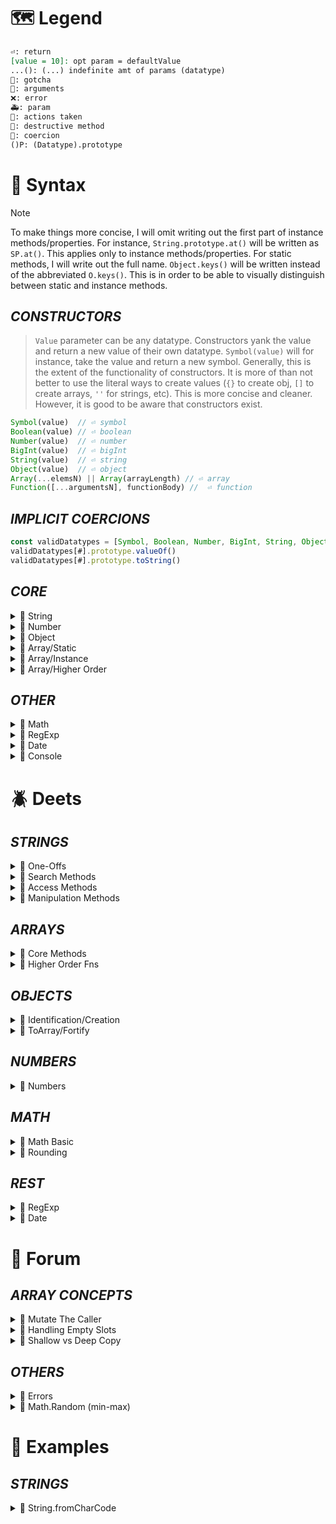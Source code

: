 <!--==================-->
# 🗺️ Legend
<!--==================-->
```md
⏎: return
[value = 10]: opt param = defaultValue
...(): (...) indefinite amt of params (datatype)
🤡: gotcha
🤬: arguments
❌: error
🚑: param
🚸: actions taken
👺: destructive method
🐛: coercion
()P: (Datatype).prototype
```
<!--==================-->
# 🔮 Syntax
<!--==================-->
> [!Note]
> To make things more concise, I will omit writing out the first part of instance methods/properties. For instance, `String.prototype.at()` will be written as `SP.at()`. This applies only to instance methods/properties. For static methods, I will write out the full name. `Object.keys()` will be written instead of the abbreviated `O.keys()`. This is in order to be able to visually distinguish between static and instance methods.

## _CONSTRUCTORS_
> `Value` parameter can be any datatype. Constructors yank the value and return a new value of their own datatype. `Symbol(value)` will for instance, take the value and return a new symbol. Generally, this is the extent of the functionality of constructors. It is more of than not better to use the literal ways to create values (`{}` to create obj, `[]` to create arrays, `''` for strings, etc). This is more concise and cleaner. However, it is good to be aware that constructors exist.

```js
Symbol(value)  // ⏎ symbol
Boolean(value) // ⏎ boolean
Number(value)  // ⏎ number
BigInt(value)  // ⏎ bigInt
String(value)  // ⏎ string
Object(value)  // ⏎ object
Array(...elemsN) || Array(arrayLength) // ⏎ array
Function([...argumentsN], functionBody) //  ⏎ function
```

## _IMPLICIT COERCIONS_
```js
const validDatatypes = [Symbol, Boolean, Number, BigInt, String, Object, Array, Function]
validDatatypes[#].prototype.valueOf()
validDatatypes[#].prototype.toString()
```

## _CORE_
<details><summary>🐝 String</summary>

### One Offs
> One-offs are properties and methods that I could not fit into any of the other buckets.
```js
String.fromCodePoint(...intN)
SP.length
```
### Search Methods
```js 🎀 SEIM MISL (Search Event Info Management MISL)
SP.startsWith(value)
SP.endsWith(value)
SP.includes(searchString, [fromIdx = 0])
SP.match(regex)
SP.matchAll(regex)
SP.indexOf(searchElem, [fromIdx = 0])
SP.search(regex)
SP.lastIndexOf(searchElem, [fromIdx = 0])
```
### Access
```js 🎀 CACCeSS (Char ACCeSS)
SP.charAt(idx)
SP.at(idx)
SP.codePointAt(idx)
SP.charCodeAt(idx)
SP.slice([startIdx = 0], [endIdx = str.length])
SP.substring([startIndex = 0], [endIndex = str.length])
```
### Manipulation
```js 🎀 PCPR TTT RRTT S (PC Public Relations | Tic Tac Toe | Rotorrest Treatment Table | Sleep)
// ELONGATE
SP.padStart(targetLength, [padding = ' '])
SP.concat(...strN)
SP.repeat(count)
SP.padEnd(targetLength, [padding = ' '])

// TRIM
SP.trim()
  SP.trimStart()
  SP.trimEnd()

// SUBSTITUTE
SP.replace(pattern, replacement)
SP.replaceAll(pattern, replacement)
SP.toUpperCase()
SP.toLowerCase()

// SPLIT into Array (Transmutation to array)
SP.split(separator) // ⏎ array
```
</details> <!---------------------->

<details><summary>🐝 Number</summary>

> Number methods can be roughly divided by their utility (1) Conversion to Number (2) Number Subtype (3) Check Specify Number of Placeholders
```js 🎀 4Is TPTP
Number.isFinite(value)
Number.isInteger(value)
Number.isNaN(value)
Number.isSafeInteger(value)
Number.parseInt(string)
Number.parseFloat(string, [radix = 10])
NP.toFixed([digits = 0])
NP.toPrecision([precision])
```
</details> <!---------------------->

<details><summary>🐝 Object</summary>

> Note that `Arrays` and `Functions` are also considered to be specialized objects. These object methods, therefore, are available to these arrays and functions as well.

```js 🎀 HI CA KEV SIFI
Object.hasOwn(obj, prop)
Object.is(val1, val2)
Object.create(proto, [propsObj])
Object.assign(target, ...sources)
Object.keys(obj)
Object.entries(obj)
Object.values(obj)
Object.seal(obj)
Object.isSealed(obj)
Object.freeze(obj)
Object.isFrozen(obj)
```
</details> <!---------------------->

<details><summary>🐝 Array/Static</summary>

```js Array Static Methods
Array.isArray(value)
Array.of(...elemN)
Array.from(arrayLike, [mapFn(elem, idx)], [thisArg])
```
</details> <!---------------------->

<details><summary>🐝 Array/Instance</summary>

```js 🎀 USPP FSRS JAIS IF(US is peeing | Federal Shortage Restroom Stations Join AIS Fixed Income)
const AP = Array.prototype
🅿️ AP.length
👺 AP.unshift(...elemsN)
👺 AP.shift()
👺 AP.push(...elemsN)
👺 AP.pop()
👺 AP.fill(value, [start = 0], [end = arr.length])
👺 AP.splice(start, [deleteCout = 0], [...items])
👺 AP.reverse()
👺 AP.sort(compareFn(a,b))

   AP.join([separator = ','])
   AP.flat([depth = 1]) //

// String Counterpart
   AP.includes(searchElem, [fromIdx = 0]) // ⏎ boolean
   AP.lastIndexOf(searchElem, [fromIdx = 0])
   AP.indexOf(searchElem, [fromIdx = 0])
   AP.at(idx) // ⏎ elem at given idx
   AP.slice([start = 0], [end = arr.length]) // ⏎ shallow arr copy
```
</details> <!---------------------->

<details><summary>🐝 Array/Higher Order</summary>

```js 🎀 MR RES 5FFFFF
AP.map(callbackFn, [thisArg])
AP.reduce(callback(accumulator, currentValue, currentIdx, array), [initValue = array[0]])
AP.reduceRight(callback(accumulator, currentValue, currentIdx, array), [initValue = array[0]])
AP.every(callbackFn, [thisArg])
AP.some(callbackFn, [thisArg])
AP.forEach(callbackFn, [thisArg])
AP.filter(callbackFn, [thisArg])
AP.find(callbackFn, [thisArg])
AP.findIndex(callbackFn, [thisArg])
AP.flatMap(callbackFn, [thisArg])
```
</details> <!---------------------->

## _OTHER_
<details><summary>🐝 Math</summary>

```js 🎀 SR Military Management Fund CRAp
Math.sqrt(number);
Math.random();
Math.min(num1, num2, num3, num4);
Math.max(num1, num2, num3, num4);
Math.floor(number);
Math.ceil(number);
Math.round(number);
Math.abs(number);
```
</details> <!---------------------->

<details><summary>🐝 RegExp</summary>

> 2 ways to create regex. Normally you want to use *literal notation* `/regexp pattern here/`. However, if you want to pass a dynamic value aka a value stored in a variable, use the *constructor* function using the `new` keyword.
```js
RP = RegExp.prototype
RP.test(value) // ⏎ boolean
```
</details> <!---------------------->

<details><summary>🐝 Date</summary>

```js 🎀 DM HMS FMD (foot mouth disease)
const dateObj = {
  seconds: date.getSeconds(),
  minutes: date.getMinutes(),
  hours: date.getHours(),
  dayOfWeek: date.getDay(),
  dayOfMonth: date.getDate(),
  month: date.getMonth() + 1,
  year: date.getFullYear(),
}
```
</details> <!---------------------->

<details><summary>🐝 Console</summary>

> `Console` object can be accessed from any global object. The goal of `console` is to output to the user. Most of the methods are some form of variation or some way to support this function. In the browser console, these `console` messages are shown in different colors
```js
// CONSOLE
console.warn()
console.error()
console.log()
console.trace([objects]
```
</details> <!---------------------->

<!--==================-->
# 🪲 Deets
<!--==================-->
## _STRINGS_
<details><summary>🐜 One-Offs </summary>

> Unicode is the encoding standard that maps a human readable character like `[a,b,1,2]` into a `code point`. A code point is a numerical representation of the character.$ Unicode uses hexadecimal (base 16) to represent the characters in a format of `U+xxxx`. UTF-8 and UTF-16 are both encoding systems. UTF-8 and UTF-16 are both encoding system that maps the Unicode code point into a binary machine code. The difference between them is that UTF-8 uses 8 bits to map out the code point while UTF-16 uses 16bits. Thus UTF-16 can encode more characters into binary.
>
> Note that both Unicode and UTF-16 both share the code point as a field. Therefore, in sources like MDN, the Unicode code point is sometimes referred to as the UTF-16 code point. These are referring to the same things. Additionally, even though the code point is encoded in hexadecimal, decimal based numbers (0-9) are more intuitive for humans. For this reason, methods such as `fromCharCode()` expects a decimal number and it gets converted to its hexademical equivalent.
>
> Surrogate Pairs are used for high value code points. Code points are written in the form `U+xxxx`. Some symbols require more than the 4 number slots. Take the number `U+10000`. This isn't valid and therefore needs to be broken down into multiple code points that are chunked into one whole. `U+10000` = `{U+D800, U+DC00}`.

```toml
[String.fromCodePoint(...intN)]
params = 'UTF-16 code points in decimal format'
return = 'string of code points'
coercion = 'arg -> integer'
errors = 'RangeError if arg is NaN, < 0, or greater than 0x10FFFF'

[SP.length]
return = 'integer of str length in UTF-16 code points'
gotchas = 'surrogate pairs count as length of 2'
```
</details>

<details><summary>🐜 Search Methods</summary>

> All search methods coerce their argument to either a string or regex. Search methods can broadly be divided by their 1st argument. String vs regex. For string-arg methods, their 1st parameter always defaults to `undefined` and there is an optional `pos` param. For regex-arg methods, they have 1 parameter which defaults to `/(?:)/`. Practically speaking you can think of the regex param as defaulting to `''`.

### Search Types
- General Search `SP.includes()`
- Anchored Search `SP.startsWith()` `SP.enddsWith()`
- Indexed Search `SP.indexOf`, `SP.lastIndexOf`, `SP.search()`
- Iterable/Array `SP.match()`, `SP.matchAll()`

```md
# SP.startsWith(searchStr = 'undefined', [pos = 0])
# SP.endsWith(searchStr = 'undefined', [pos = str.length])
# SP.includes(searchStr = 'undefined', [pos = 0])
<!--==================-->
- par-searchStr = 'Any non-regex valid value'
- par-pos = 'position to start search'
- return = 'boolean'
- invalid_args = 'regex -> TypeError'
- coercion = 'arg coerced to str'

# SP.match(regex = /(?:)/)]
<!--==================-->
- return = 'array of matches || null (no matches)'
- coercion = 'arg -> regex'
- gotcha = 'use of g flag to get all matches, otherwise capture 1st match'
- gotcha = 'empty arg -> returns '']'

# SP.matchAll(regex = /(?:)/)]
<!--==================-->
- return = 'iterator obj of matches or empty iterator (no matches)'
- coercion = 'arg -> regex'
- errors = 'g flag is not present'

# SP.indexOf(searchStr = 'undefined', [pos = 0])
# SP.lastIndexOf(searchStr = 'undefined', [pos = 0])
<!--==================-->
- return = 'idx of 1st/last occurrence of searchStr || -1 (not found)'
- coercion = 'arg coerced to str'
- gotcha = 'empty searchStr results in pos'

# SP.search(regex = /(?:)/)
<!--==================-->
- usage = 'regex version of indexOf'
- return = 'idx of 1st match || -1 (not found)'
- coercion = 'arg coerced to regex'
- gotcha = 'g flag has no effect'
```
</details>

<details><summary>🐜 Access Methods</summary>

> There are many methods that do similar things with slight variances. It's good to be aware that these methods exist because other people might use a different method. However, for personal usage, I will default to my preferred way of doing things. For instance, for single character access, I will use `[]` for the most part or `at()` if I want to use negative indices. I will use `codePointAt()` over `charCodeAt()`. Lastly, `slice()` takes precedence over `substring()` because it can accept negative indices and thus makes it more flexible.
```md
# SINGLE CHAR ACCESS
<!--==================-->
param = 'idx integer'
coercion = 'arg -> int'

# SP.charAt(idx)
<!--==================-->
return = 'char at idx || empty str'

# SP.at(idx)
<!--==================-->
special = 'accepts negative idx'
return = 'char at idx || undefined'

# SP.charCodeAt(idx)
<!--==================-->
return = 'utf-16 code pt || NaN'

# SP.codePointAt(idx)
<!--==================-->
return = "utf-16 code pt || undefined"

# MULTIPLE CHAR ACCESS
<!--==================-->
params = '(idxStart = 0, [idxEnd = str.length])'
coercion = 'arg -> int'
gotcha = 'idxStart > str.length || idxEnd > idxStart => empty str'

# SP.slice([idxStart = 0], [idxEnd = str.length])
<!--==================-->
special = 'can accept negative indices'

# SP.substring([idxStart = 0], [idxEnd = str.length])
<!--==================-->
gotcha = 'idxEnd > idxStart => they are swapped'
```
</details>

<details><summary>🐜 Manipulation Methods</summary>

### Elongation
```md
# SP.pad(Start/End)(targetLength, [padString = ' '])
<!--==================-->
return = 'str of targetLength with padString added to start/end'
gotcha = 'if targetLength < str.length => og str'

# SP.concat(...str)
<!--==================-->
coercion = 'args -> str'
return = 'concatenated str'

# SP.repeat(count)
<!--==================-->
return = 'str repeated count times'
errors = 'RangeError, if negative or maximum string length (Infinity)'
```
### Trim
```toml
[SP.trim(), SP.trimStart(), SP.trimEnd()]
# ==================================
return = 'str stripped of whitespace or line terminators (/n,/r,/t)'
```

### Substitution
```toml
[SP.replace(pattern, replacement), SP.replaceAll()]
# ==================================
par-pattern = 'str or regex'
par-replacement = 'str or fn'
return = 'new str with 1st pattern replaced'
gotcha = 'use g flag to replace all patterns'
errors = 'TypeError if replaceAll is missing g flag'

[SP.toLowerCase(), SP.toUpperCase()]
# ==================================
return = 'new str with a-z chars (lower|upper)cased'
```

### To Array
```md
# SP.split(sep, [limit])
<!--==================-->
par-sep = '(str, regex) pattern where split should occur'
coercion = 'sep -> str'
return = 'array of elems'
```
</details>

## _ARRAYS_
<details><summary>🐜 Core Methods</summary>

### Static
```md
# Array.isArray(value)
<!--==================-->
usage = 'a better typeof'
return = 'boolean'

# Array.of(...elemsN)
<!--==================-->
return = 'new Array instance'

# Array.from(arrayLike, [mapFn], [thisArg])
<!--==================-->
par-arrayLike = 'iterable or arrayLike object [map,set,str,nodelist]'
par-mapFn = 'mapFn(elem, idx)'
return = 'new Array instance'
```

### Sole Property
```toml
[AP.length]
# ==================================
return = 'int of # of elems'
gotcha = 'counts empty slots'
errors = 'setting length to neg num or num > 2^32'
```

### Destructive
```md 🎀 USPP FSRS
# AP.(unshift/push)(...elems)
<!--==================-->
action = 'Adds ...elems to calling array (start/end)'
return = 'new length'

# AP.(shift|pop)()
<!--==================-->
action = "Removes last elem"
return = "removed elem || undefined for empty array"

# AP.fill(value, [start = 0], [end = arr.length])
<!--==================-->
action = 'fills range of array with param value'
coercion = 'start/end -> int'
return = 'modified array'

# AP.splice(start = 0, [deleteCount = arr.length], [...itemsN])
<!--==================-->
par-deleteCount = 'elems to delete from start'
par-itemsN = '...items to add from start'
special = 'start can accept neg indices'
return = 'arr containing deleted elems [] (no elem removed)'
coercion = 'start/deleteCount -> int'

# AP.reverse()
<!--==================-->
return = 'arr with elems reversed'

# AP.sort([compareFn(a,b)])
<!--==================-->
return = 'default = lexicographical sort || callbackFn return'
compareFn = 'a = 1st elem, b = next elem'
<!--==================-->
posReturn = 'a should come after b'
negReturn = 'a should come before b'
0orNaN = 'a === b. Og order should be kept'
a-b = 'ascending order'
b-a = 'descending order'
```

### Non-Destructive
```md JF I LISA (Jimmy Fallon I Lisa)
# AP.join(glue = ',')
<!--==================-->
return = 'string separated by glue'
gotcha = 'nullish elems converted to empty str'

# AP.flat([depth = 0])
<!--==================-->
par-depth = 'level to be flattened'
return = 'new array with sub-array elems concatenated to it'
```

```md 🎀 I LISA
# String Counterparts
- These are essentially the same as the str methods. Look above for more info

AP.indexOf(searchElem, [pos = 0])
AP.lastIndexOf(searchElem, [pos = 0])
AP.includes(value)
AP.slice([startIdx = 0], [endIdx = arr.length])
AP.at(idx)
```
</details>

<details><summary>🐜 Higher Order Fns</summary>

> All higher order fns have a `callbackFn(elem, idx, array)` and an optional `[thisArg]` The exception is `reduce` and `reduceRight`. It has an additional param `total/accumulator`. All higher order fns that return an array will return a shallow array. There are no destructive methods in this group.

```md 🎀 MR RES 5FFFFF
# ALL
<!--==================-->
callbackFn(elem,idx,arr) = '1st param'
thisArg = '2nd param'

# AP.map(callback)
<!--==================-->
return = 'new array with each elem transformed from callback'

# AP.(reduce|reduceRight)(reducer(total, elem, idx, arr), [initValue = arr[0]])
<!--==================-->
reducer.total = 'value from prev call of reducer'
reducer.elem = 'current element'
reducer.idx = 'current idx'
initValue = 'total value when reducer is 1st called'
return = 'value from calling reducer over entire array'
error = 'TypeError if initValue is empty and [ ] is empty'
reduceRight = 'starts from the right'

# AP.(every|some)(callback)
<!--==================-->
some = 'false unless callbackFn returns a truthy value for an arr elem'
every = 'true unless callbackFn returns a falsy value for an arr elem'
return = 'boolean'

# AP.forEach(callback)
<!--==================-->
action = 'perform iterative action on every elem'
return = 'undefined'

# AP.find(callback)
<!--==================-->
return = 'returns 1st instance that satisfies testing fn'

# AP.findIndex(callback)
<!--==================-->
return = '1st idx of elem that satisfies the testin fn'

# AP.filter(callback)
<!--==================-->
return = 'shallow arr of all instances that passes testing fn'

# AP.flatMap(callback)
<!--==================-->
return = 'new arr, each elem flattened by depth of 1, transformed by callback'
deets = 'same as calling map() followed by flat()'
```
</details>

## _OBJECTS_

<details><summary>🐜 Identification/Creation</summary>

### Identification
```toml
[Object.hasOwn(obj,prop)]
# ==================================
action = 'tests if prop exists in obj'
return = 'boolean'
# same as OP.hasOwnProperty(prop)

[Object.is(val1, val2)]
# ==================================
deets = 'A better ==='
return = 'boolean'
special = 'works with NaN and nullish val'
```

### Creation
```md
# Object.create(proto, [propsObj])
<!--==================-->
par-proto = 'proto obj of newly created obj'
par-propsObj = 'setting higher own properties in new obj'
special = 'used to set enumerable,writable, configurable settings for props'

# Object.assign(target, ...sources)
<!--==================-->
par-target = 'new return obj'
par-sources = 'objs to extract props to add props to target'
return = 'target obj'
gotcha = 'no dupes in props. Later instances overwrite prev prop'
```
</details>

<details><summary>🐜 ToArray/Fortify </summary>

### To Array
```toml
[Object.keys(obj)]
# ==================================
return = 'arr of obj own-enumerable keys'

[Object.entries(obj)]
# ==================================
return = 'matrix of enumerable [key,value]'

[Object.values(obj)]
# ==================================
return = 'arr of obj own-enumerable values'
```

### Fortify (Seal/Freeze)
```toml
[Object.seal(obj)]
# ==================================
deets = 'prevents extensions. Cannot add new props. Cannot delete existing props'
par-obj = 'obj to seal'
return = 'sealed obj'

[Object.isSealed(obj)]
# ==================================
return = 'boolean'

[Object.freeze(obj)]
# ==================================
return = 'frozen obj'
deets = 'sealed. Existing props not modifiable'
deets = 'Attempt to add will fail silently or throw TypeError(strict mode)'

[Object.isFrozen(obj)]
# ==================================
return = 'boolean'
```
</details>

## _NUMBERS_
<details><summary>🐜 Numbers </summary>

```toml
# Number.isFinite(value)
# Number.isNaN(value)
# Number.isFinite(value)
# Number.isInteger(value)
# Number.isSafeInteger(value)
[All]
# ==================================
return = 'boolean'

[Definitions]
safeInteger = '(-/+)2^53 range'
finite = '[^(+/-)Infinity, NaN]'
```
</details>

## _MATH_
<details><summary>🐜 Math Basic</summary>

```toml
[Math.sqrt(num)]
par-num = 'number >= 0'
gotcha = 'num < 0 => NaN'
return = 'sqrt of num || NaN'

[Math.random()]
# ==================================
return = 'random float between [0,1)'

[Math.(min|max)(...numN)]
# ==================================
coercion = 'Number'
gotcha = 'NaN if any arg is NaN'
min-gotcha = 'Returns Infinity if no args'
max-gotcha = 'Returns -Infinity if no args'
```
</details>

<details><summary>🐜 Rounding</summary>

```md
# Math.round(num)
  * [Math.floor(num)]
  * [Math.ceil(num)]
<!--==================-->
return = 'rounded num'
round = 'IF num > 0.5 => round up ELSE round down'
ceil = 'Always round up'
floor = 'Always round down'

# Math.abs(num)
<!--==================-->
return = 'pos param num'
deets = 'works with floats too'
```
</details>

## _REST_

<details><summary>🐜 RegExp </summary>

```toml
[RP.test(str)]
# ==================================
deets = 'checks if str is in regex instance'
return = 'boolean'
coercion = 'all args coerced to strings'
```
</details>

<details><summary>🐜 Date </summary>

```toml
# all the below have get/set options
[Time Periods]
milliseconds = '[0-999]'
seconds = '[0-59]'
minutes = '[0-59]'
hours = '[0-23]'
day = 'day of week. O indexed'
date = 'day of month'
fullYear = 'year'
```
</details>

<!--==================-->
# 💭 Forum
<!--==================-->
## _ARRAY CONCEPTS_
<details><summary>🐝 Mutate The Caller</summary>

> Some array instance methods directly mutate the caller. These methods are called *destructive*. On the list above, those methods with 👺 are destructive methods. Some destructive methods have a non-destructive counterpart. Unfortunately, browser support (at the time of writing) is not supported everywhere.
```js
AP.sort() = AP.toSorted();
AP.reverse() = AP.toReverse();
```
</details> <!---------------------->

<details><summary>🐜 Handling Empty Slots</summary>

> Arrays with `<empty items>` aka *empty slots* are called *sparse arrays*. These are not *empty* arrays because the slot is being occupied. I like to think of empty slots as filled air. It still occupies the space, but it isn't used in any meaningful way. `Empty items` are handled by array methods in different ways. Generally speaking, empty slots are counted for length/index and action is taken for removal, copy, and adding operations. Thus, `pop()` will remove an `empty item` if it's the last idx elem. `concat()` will copy the `empty item` to its shallow array. In other methods, however, it is ignored. For instance, the callbackFn is skipped for functions like `forEach(), map(), etc` It is also ignored for the `flat()` method.
```js
// Length counts empty slot
let array = Array(2);
array.length // ⏎ 2
// Treated as an Indexed Slot
let emptyTreatment = [concat(), indexOf(), lastIndexOf(), reverse(), slice(), sort(), splice()]
let emptyTreatment2 = [pop(), push(), shift(), unshift()]
// Treats Empty Items as Undefined
let undefinedTreatment = [find(), includes(), join(), fill()]
// Treats as a Falsy Value
let falsyTreatment = [every(), filter(), some()]
// Skips callBack fn on Empty Slots
let skipsEmpty = [forEach(), map(), reduce(), reduceRight(), flat()]
// Other Behaviors
```
</details> <!---------------------->

<details><summary>🐝 Shallow vs Deep Copy</summary>

> In JS, only shallow copies are created. A *shallow* copy means that object references are copied. Contrast that with a deep copy where the values of an object are copied, and saved to a different memory location. After creation, both items are distinct in a deep copy. A shallow copy is a copy whose properties share the same references as the source object from which the copy was made. Therefore, if you mutate the reference from the source copy, the change is reflected in the copy/copies as well.

> JS array methods either mutate the caller or return a shallow copy.
```js
const originalArray = [1, 'string', {a: 0, b: 2}];
const copyArray = [...originalArray];

copyArray[0] = 500;
originalArray[2].a = 'updated value';

console.log({originalArray, copyArray});
```
</details> <!---------------------->

## _OTHERS_
<details><summary>🐜 Errors</summary>

> There are many subclasess of errors in js. Errors are often used with `throw,catch,finally`. The subclasses are an object themselves, but the 3 most common are:
1. SyntaxError
2. ReferenceError
3. TypeError

```yaml
SyntaxError: violates syntax rules
  - (punctuation, whitespace, valid characters)
ReferenceError: var/fn that doesn't exist
TypeError: value retrieval/action on the wrong type
   - access props on values without properties `undefined` `null`
   - invoking a non function
   - reassignment to constant variable
```
</details> <!---------------------->


<details><summary>🐜 Math.Random (min-max)</summary>

> Below I will briefly explain how the Math formula to get a random number between `min` and `max` is formulated
```js
Math.floor(Math.random() * (max - min + 1))
```
```js
1. Scale up random * max
// To reach upperbound
Math.random() * (max)

2. Limit to Integers Math.floor
Math.floor(Math.random() * max);

3. Offset Math.floor
// Floor always rounds down by 1. Upperbound will never be reached
Math.floor(Math.random() * max + 1)

4. Establish Lower Bound
Math.floor(Math.random() * (max + 1) + min
/* The lower bound right now is `0`. We want to make sure that it's always the
`min` we specify. We'll add the `min` to ensure that it's always at least
`min`. This fixes the `min` value, but in fixing `min` we mess up the upper
bound `max value`.
*/

5. Fix Upper Bound Value
Math.floor(Math.random() * (max + 1 - min) + min) // This works!
/* In adding the `min` value, we changed the possible upper-bound output. We
want to keep the `min` value intact while also limiting the upper `max`. On
step 4, the upper bound output is `max + min`. We want to subtract `min`. Where
we subtract min is important too!
*/
```
</details> <!---------------------->

<!--==================-->
# 🧪 Examples
<!--==================-->
## _STRINGS_
<details><summary>🐜 String.fromCharCode</summary>

```js
// STATIC
String.fromCharCode(97, 98); // 'ab'
String.fromCharCode('aa'); // '\x00'
String.fromCharCode('zz'); // '\x00'
String.fromCharCode(0); // '\x00'
String.fromCharCode(1); // '\x01'
String.fromCharCode(true); // '\x01'
```
</details>

